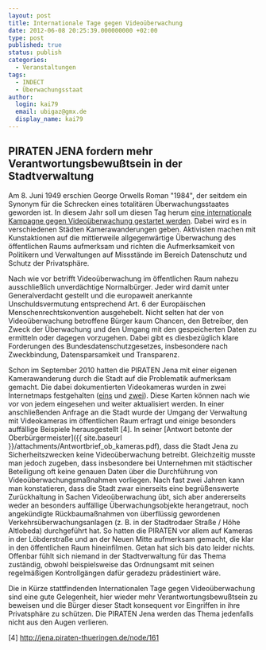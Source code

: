 ```yaml
---
layout: post
title: Internationale Tage gegen Videoüberwachung
date: 2012-06-08 20:25:39.000000000 +02:00
type: post
published: true
status: publish
categories:
  - Veranstaltungen
tags:
  - INDECT
  - Überwachungsstaat
author: 
  login: kai79
  email: ubigaz@gmx.de
  display_name: kai79
---
```

PIRATEN JENA fordern mehr Verantwortungsbewußtsein in der Stadtverwaltung
-------------------------------------------------------------------------
Am 8. Juni 1949 erschien George Orwells Roman "1984", der seitdem ein Synonym für die Schrecken eines totalitären Überwachungsstaates geworden ist. In diesem Jahr soll um diesen Tag herum [eine internationale Kampagne gegen Videoüberwachung gestartet werden][1]. Dabei wird es in verschiedenen Städten Kamerawanderungen geben. Aktivisten machen mit Kunstaktionen auf die mittlerweile allgegenwärtige Überwachung des öffentlichen Raums aufmerksam und richten die Aufmerksamkeit von Politikern und Verwaltungen auf Missstände im Bereich Datenschutz und Schutz der Privatsphäre.

Nach wie vor betrifft Videoüberwachung im öffentlichen Raum nahezu ausschließlich unverdächtige Normalbürger. Jeder wird damit unter Generalverdacht gestellt und die europaweit anerkannte Unschuldsvermutung entsprechend Art. 6 der Europäischen Menschenrechtskonvention ausgehebelt. Nicht selten hat der von Videoüberwachung betroffene Bürger kaum Chancen, den Betreiber, den Zweck der Überwachung und den Umgang mit den gespeicherten Daten zu ermitteln oder dagegen vorzugehen. Dabei gibt es diesbezüglich klare Forderungen des Bundesdatenschutzgesetzes, insbesondere nach Zweckbindung, Datensparsamkeit und Transparenz.

Schon im September 2010 hatten die PIRATEN Jena mit einer eigenen Kamerawanderung durch die Stadt auf die Problematik aufmerksam gemacht. Die dabei dokumentierten Videokameras wurden in zwei Internetmaps festgehalten ([eins][2] und [zwei][3]). Diese Karten können nach wie vor von jedem eingesehen und weiter aktualisiert werden. In einer anschließenden Anfrage an die Stadt wurde der Umgang der Verwaltung mit Videokameras im öffentlichen Raum erfragt und einige besonders auffällige Beispiele herausgestellt \[4\]. In seiner [Antwort betonte der Oberbürgermeister]({{ site.baseurl }}/attachments/Antwortbrief_ob_kameras.pdf), dass die Stadt Jena zu Sicherheitszwecken keine Videoüberwachung betreibt. Gleichzeitig musste man jedoch zugeben, dass insbesondere bei Unternehmen mit städtischer Beteiligung oft keine genauen Daten über die Durchführung von Videoüberwachungsmaßnahmen vorliegen. Nach fast zwei Jahren kann man konstatieren, dass die Stadt zwar einerseits eine begrüßenswerte Zurückhaltung in Sachen Videoüberwachung übt, sich aber andererseits weder an besonders auffällige Überwachungsobjekte herangetraut, noch angekündigte Rückbaumaßnahmen von überflüssig gewordenen Verkehrsüberwachungsanlagen (z. B. in der Stadtrodaer Straße / Höhe Altlobeda) durchgeführt hat. So hatten die PIRATEN vor allem auf Kameras in der Löbderstraße und an der Neuen Mitte aufmerksam gemacht, die klar in den öffentlichen Raum hineinfilmen. Getan hat sich bis dato leider nichts. Offenbar fühlt sich niemand in der Stadtverwaltung für das Thema zuständig, obwohl beispielsweise das Ordnungsamt mit seinen regelmäßigen Kontrollgängen dafür geradezu prädestiniert wäre.

Die in Kürze stattfindenden Internationalen Tage gegen Videoüberwachung sind eine gute Gelegenheit, hier wieder mehr Verantwortungsbewußtsein zu beweisen und die Bürger dieser Stadt konsequent vor Eingriffen in ihre Privatsphäre zu schützen. Die PIRATEN Jena werden das Thema jedenfalls nicht aus den Augen verlieren.

[1]: http://1984actionday.wordpress.com/
[2]: https://www.google.com/maps/d/embed?mid=1XzDSDoq1SlQatefnQMbqw2cDWL0&hl=de&gl=de&ie=UTF8&oe=UTF8&msa=0&ll=50.914213057837834%2C11.598655000000008&spn=0.074875%2C0.058816&output=embed&z=13
[3]: https://www.google.com/maps/d/embed?mid=1nnaFmM6x084vgi-zCHwUTQY96KA&hl=de&gl=de&ie=UTF8&oe=UTF8&msa=0&ll=50.92824603157825%2C11.582578000000012&spn=0.003428%2C0.013293&output=embed&z=16

[4] http://jena.piraten-thueringen.de/node/161
